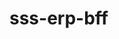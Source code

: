 # sss-erp-bff

<!-- Security scan triggered at 2025-09-02 00:40:48 -->

<!-- Security scan triggered at 2025-09-09 05:28:58 -->

<!-- Security scan triggered at 2025-09-28 15:31:49 -->